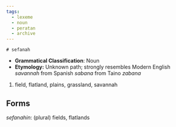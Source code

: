 ```yaml
---
tags:
  - lexeme
  - noun
  - peratan
  - archive
---
```

	# sefanah

- **Grammatical Classification**: Noun
- **Etymology:** Unknown path; strongly resembles Modern English *savannah* from Spanish *sabana* from Taino *zabana*

1. field, flatland, plains, grassland, savannah

## Forms
*sefanahin*: (plural) fields, flatlands
